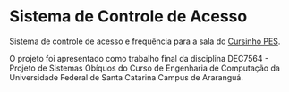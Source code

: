 # Sistema de Controle de Acesso

Sistema de controle de acesso e frequência para a sala do [Cursinho PES](https://pes.ufsc.br).

O projeto foi apresentado como trabalho final da disciplina DEC7564 - Projeto de Sistemas Obíquos do Curso de Engenharia de Computação da Universidade Federal de Santa Catarina Campus de Araranguá.